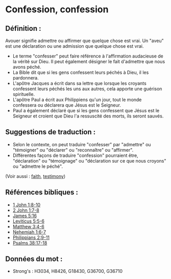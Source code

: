 # Confession, confession

## Définition :

Avouer signifie admettre ou affirmer que quelque chose est vrai. Un "aveu" est une déclaration ou une admission que quelque chose est vrai.

* Le terme "confesser" peut faire référence à l'affirmation audacieuse de la vérité sur Dieu. Il peut également désigner le fait d'admettre que nous avons péché.
* La Bible dit que si les gens confessent leurs péchés à Dieu, il les pardonnera.
* L'apôtre Jacques a écrit dans sa lettre que lorsque les croyants confessent leurs péchés les uns aux autres, cela apporte une guérison spirituelle.
* L'apôtre Paul a écrit aux Philippiens qu'un jour, tout le monde confessera ou déclarera que Jésus est le Seigneur.
* Paul a également déclaré que si les gens confessent que Jésus est le Seigneur et croient que Dieu l'a ressuscité des morts, ils seront sauvés.

## Suggestions de traduction :

* Selon le contexte, on peut traduire "confesser" par "admettre" ou "témoigner" ou "déclarer" ou "reconnaître" ou "affirmer".
* Différentes façons de traduire "confession" pourraient être, "déclaration" ou "témoignage" ou "déclaration sur ce que nous croyons" ou "admettre le péché".

(Voir aussi : [faith](../kt/faith.md), [testimony](../kt/testimony.md))

## Références bibliques :

* [1 John 1:8-10](rc://en/tn/help/1jn/01/08)
* [2 John 1:7-8](rc://en/tn/help/2jn/01/07)
* [James 5:16](rc://en/tn/help/jas/05/16)
* [Leviticus 5:5-6](rc://en/tn/help/lev/05/05)
* [Matthew 3:4-6](rc://en/tn/help/mat/03/04)
* [Nehemiah 1:6-7](rc://en/tn/help/neh/01/06)
* [Philippians 2:9-11](rc://en/tn/help/php/02/09)
* [Psalms 38:17-18](rc://en/tn/help/psa/038/017)

## Données du mot :

* Strong's : H3034, H8426, G18430, G36700, G36710
